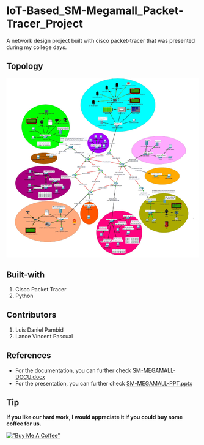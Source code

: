 # IoT-Based_SM-Megamall_Packet-Tracer_Project
A network design project built with cisco packet-tracer that was presented during my college days.

## Topology
![Topology.png](./Topology.png)

## Built-with
1. Cisco Packet Tracer
1. Python

## Contributors
1. Luis Daniel Pambid
2. Lance Vincent Pascual

## References
* For the documentation, you can further check [SM-MEGAMALL-DOCU.docx](./SM-MEGAMALL-DOCU.docx)
* For the presentation, you can further check [SM-MEGAMALL-PPT.pptx](./SM-MEGAMALL-PPT.pptx)

## Tip
**If you like our hard work, I would appreciate it if you could buy some coffee for us.**

[!["Buy Me A Coffee"](https://www.buymeacoffee.com/assets/img/custom_images/orange_img.png)](https://www.buymeacoffee.com/frosteen)